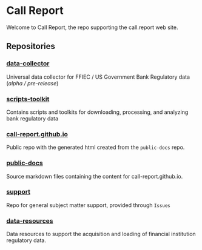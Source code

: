 # Call Report

Welcome to Call Report, the repo supporting the call.report web site.

## Repositories

### [data-collector](https://github.com/call-report/data-collector)

Universal data collector for FFIEC / US Government Bank Regulatory data (_alpha / pre-release_)

### [scripts-toolkit](https://github.com/call-report/scripts-toolkit)

Contains scripts and toolkits for downloading, processing, and analyzing bank regulatory data

### [call-report.github.io](https://github.com/call-report/call-report.github.io)

Public repo with the generated html created from the `public-docs` repo.

### [public-docs](https://github.com/call-report/public-docs)

Source markdown files containing the content for call-report.github.io.

### [support](https://github.com/call-report/support)

Repo for general subject matter support, provided through `Issues`

### [data-resources](https://github.com/call-report/support)

Data resources to support the acquisition and loading of financial institution regulatory data.


